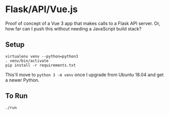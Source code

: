 # Flask/API/Vue.js

Proof of concept of a Vue 3 app that makes calls to a Flask API server.
Or, how far can I push this without needing a JavaScript build stack?

## Setup

    virtualenv venv --python=python3
    . venv/bin/activate
    pip install -r requirements.txt

This'll move to `python 3 -m venv` once I upgrade from Ubuntu 18.04 and get a newer Python.

## To Run

    ./run
